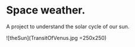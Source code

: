 # Space weather.

A project to understand the solar cycle of our sun.

![theSun](TransitOfVenus.jpg =250x250)

